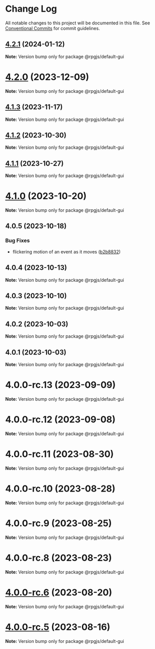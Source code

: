 # Change Log

All notable changes to this project will be documented in this file.
See [Conventional Commits](https://conventionalcommits.org) for commit guidelines.

## [4.2.1](https://github.com/RSamaium/RPG-JS/compare/v4.2.0...v4.2.1) (2024-01-12)

**Note:** Version bump only for package @rpgjs/default-gui





# [4.2.0](https://github.com/RSamaium/RPG-JS/compare/v4.1.3...v4.2.0) (2023-12-09)

**Note:** Version bump only for package @rpgjs/default-gui





## [4.1.3](https://github.com/RSamaium/RPG-JS/compare/v4.1.2...v4.1.3) (2023-11-17)

**Note:** Version bump only for package @rpgjs/default-gui





## [4.1.2](https://github.com/RSamaium/RPG-JS/compare/v4.1.1...v4.1.2) (2023-10-30)

**Note:** Version bump only for package @rpgjs/default-gui





## [4.1.1](https://github.com/RSamaium/RPG-JS/compare/v4.1.0...v4.1.1) (2023-10-27)

**Note:** Version bump only for package @rpgjs/default-gui





# [4.1.0](https://github.com/RSamaium/RPG-JS/compare/v4.0.5...v4.1.0) (2023-10-20)

**Note:** Version bump only for package @rpgjs/default-gui





## 4.0.5 (2023-10-18)


### Bug Fixes

* flickering motion of an event as it moves ([b2b8832](https://github.com/RSamaium/RPG-JS/commit/b2b8832a1582933afb64c698f40d1b0e72021780))





## 4.0.4 (2023-10-13)

**Note:** Version bump only for package @rpgjs/default-gui





## 4.0.3 (2023-10-10)

**Note:** Version bump only for package @rpgjs/default-gui





## 4.0.2 (2023-10-03)

**Note:** Version bump only for package @rpgjs/default-gui





## 4.0.1 (2023-10-03)

**Note:** Version bump only for package @rpgjs/default-gui





# 4.0.0-rc.13 (2023-09-09)

**Note:** Version bump only for package @rpgjs/default-gui





# 4.0.0-rc.12 (2023-09-08)

**Note:** Version bump only for package @rpgjs/default-gui





# 4.0.0-rc.11 (2023-08-30)

**Note:** Version bump only for package @rpgjs/default-gui





# 4.0.0-rc.10 (2023-08-28)

**Note:** Version bump only for package @rpgjs/default-gui





# 4.0.0-rc.9 (2023-08-25)

**Note:** Version bump only for package @rpgjs/default-gui





# 4.0.0-rc.8 (2023-08-23)

**Note:** Version bump only for package @rpgjs/default-gui





# [4.0.0-rc.6](https://github.com/RSamaium/RPG-JS/compare/v4.0.0-rc.5...v4.0.0-rc.6) (2023-08-20)

**Note:** Version bump only for package @rpgjs/default-gui





# [4.0.0-rc.5](https://github.com/RSamaium/RPG-JS/compare/v4.0.0-rc.4...v4.0.0-rc.5) (2023-08-16)

**Note:** Version bump only for package @rpgjs/default-gui
